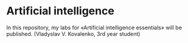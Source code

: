 # Artificial intelligence
In this repository, my labs for «Artificial intelligence essentials» will be published.
(Vladyslav V. Kovalenko, 3rd year student)
